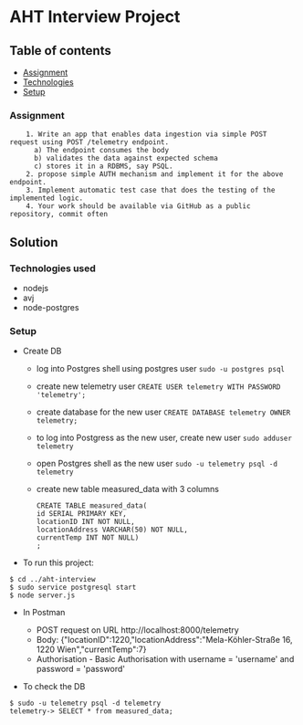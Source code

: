 # AHT Interview Project


## Table of contents
* [Assignment](#assignment)
* [Technologies](#technologies)
* [Setup](#setup)

### Assignment
        1. Write an app that enables data ingestion via simple POST request using POST /telemetry endpoint. 
          a) The endpoint consumes the body
          b) validates the data against expected schema 
          c) stores it in a RDBMS, say PSQL.
        2. propose simple AUTH mechanism and implement it for the above endpoint.
        3. Implement automatic test case that does the testing of the implemented logic.
        4. Your work should be available via GitHub as a public repository, commit often

## Solution

### Technologies used
 * nodejs
 * avj
 * node-postgres
 
### Setup


* Create DB
  - log into Postgres shell using postgres user
  ```sudo -u postgres psql```

  - create new telemetry user
  ```CREATE USER telemetry WITH PASSWORD 'telemetry';```

  - create database for the new user
  ```CREATE DATABASE telemetry OWNER telemetry;```

  - to log into Postgress as the new user, create new user 
  ```sudo adduser telemetry```

  - open Postgres shell as the new user
  ```sudo -u telemetry psql -d telemetry```

  - create new table measured_data with 3 columns
      ```
      CREATE TABLE measured_data(
      id SERIAL PRIMARY KEY,
      locationID INT NOT NULL,
      locationAddress VARCHAR(50) NOT NULL,
      currentTemp INT NOT NULL)
      ;
      ```
    
* To run this project:
```
$ cd ../aht-interview
$ sudo service postgresql start
$ node server.js
```
* In Postman
  * POST request on URL http://localhost:8000/telemetry
  * Body: {"locationID":1220,"locationAddress":"Mela-Köhler-Straße 16, 1220 Wien","currentTemp":7}
  * Authorisation - Basic Authorisation with username = 'username' and password = 'password' 

* To check the DB 
```
$ sudo -u telemetry psql -d telemetry
telemetry-> SELECT * from measured_data;
```

